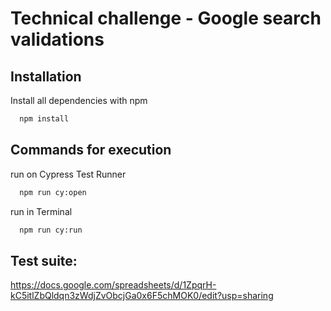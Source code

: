 # Technical challenge - Google search validations

## Installation

Install all dependencies with npm

```bash
  npm install
```
 
## Commands for execution

run on Cypress Test Runner 

```bash
  npm run cy:open
```

run in  Terminal

```bash
  npm run cy:run
```

## Test suite: 
https://docs.google.com/spreadsheets/d/1ZpqrH-kC5itlZbQldqn3zWdjZvObcjGa0x6F5chMOK0/edit?usp=sharing
